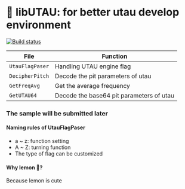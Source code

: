 # 🍋 libUTAU: for better utau develop environment

[![Build status](https://ci.appveyor.com/api/projects/status/5t5foqumhbcvr8dk?svg=true)](https://ci.appveyor.com/project/GloomyGhost-MosquitoCoil/libutau)

File | Function
---|---
`UtauFlagPaser` | Handling UTAU engine flag
`DecipherPitch` | Decode the pit parameters of utau
`GetFreqAvg` | Get the average frequency
`GetUTAU64` | Decode the base64 pit parameters of utau

### The sample will be submitted later

#### Naming rules of UtauFlagPaser

 * a ~ z: function setting
 * A ~ Z: turning function
 * The type of flag can be customized
 
#### Why lemon 🍋?

Because lemon is cute
